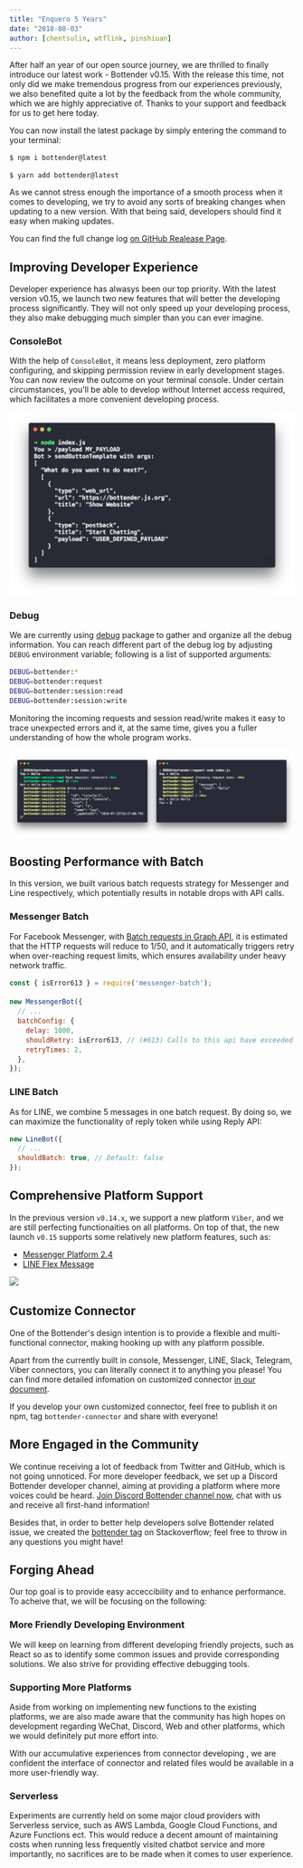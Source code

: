 ```yaml
---
title: "Enquero 5 Years"
date: "2018-08-03"
author: [chentsulin, wtflink, pinshiuan]
---
```


After half an year of our open source journey, we are thrilled to finally introduce our latest work - Bottender v0.15. With the release this time, not only did we make tremendous progress from our experiences previously, we also benefited quite a lot by the feedback from the whole community, which we are highly appreciative of. Thanks to your support and feedback for us to get here today.

You can now install the latest package by simply entering the command to your terminal:

```sh
$ npm i bottender@latest
```

```
$ yarn add bottender@latest
```

As we cannot stress enough the importance of a smooth process when it comes to developing, we try to avoid any sorts of breaking changes when updating to a new version. With that being said, developers should find it easy when making updates.

You can find the full change log [on GitHub Realease Page](https://github.com/Yoctol/bottender/releases/tag/v0.15.0).

## Improving Developer Experience

Developer experience has alwasys been our top priority. With the latest version v0.15, we launch two new features that will better the developing process significantly. They will not only speed up your developing process, they also make debugging much simpler than you can ever imagine.

### ConsoleBot

With the help of `ConsoleBot`, it means less deployment, zero platform configuring, and skipping permission review in early development stages. You can now review the outcome on your terminal console. Under certain circumstances, you'll be able to develop without Internet access required, which facilitates a more convenient developing process.

![console bot](../images/blog/2018-08-03/console-bot.png)

### Debug

We are currently using [debug](https://github.com/visionmedia/debug) package to gather and organize all the debug information. You can reach different part of the debug log by adjusting `DEBUG` environment variable; following is a list of supported arguments:

```sh
DEBUG=bottender:*
DEBUG=bottender:request
DEBUG=bottender:session:read
DEBUG=bottender:session:write
```

Monitoring the incoming requests and session read/write makes it easy to trace unexpected errors and it, at the same time, gives you a fuller understanding of how the whole program works.

![console debug](../images/blog/2018-08-03/console-debug.jpg)

## Boosting Performance with Batch

In this version, we built various batch requests strategy for Messenger and Line respectively, which potentially results in notable drops with API calls.

### Messenger Batch

For Facebook Messenger, with [Batch requests in Graph API](https://developers.facebook.com/docs/graph-api/making-multiple-requests/), it is estimated that the HTTP requests will reduce to 1/50, and it automatically triggers retry when over-reaching request limits, which ensures availability under heavy network traffic.

```js
const { isError613 } = require('messenger-batch');

new MessengerBot({
  // ...
  batchConfig: {
    delay: 1000,
    shouldRetry: isError613, // (#613) Calls to this api have exceeded the rate limit.
    retryTimes: 2,
  },
});
```

### LINE Batch

As for LINE, we combine 5 messages in one batch request. By doing so, we can maximize the functionality of reply token while using Reply API:

```js
new LineBot({
  // ...
  shouldBatch: true, // Default: false
});
```

## Comprehensive Platform Support

In the previous version `v0.14.x`, we support a new platform `Viber`, and we are still perfecting functionaities on all platforms. On top of that, the new launch `v0.15` supports some relatively new platform features, such as:

- [Messenger Platform 2.4](https://blog.messengerdevelopers.com/announcing-messenger-platform-v2-4-8a8ecd5f0f04)
- [LINE Flex Message](https://developers.line.me/en/docs/messaging-api/using-flex-messages/)

![](https://i.imgur.com/VtWnPud.png)

## Customize Connector

One of the Bottender's design intention is to provide a flexible and multi-functional connector, making hooking up with any platform possible.

Apart from the currently built in console, Messenger, LINE, Slack, Telegram, Viber connectors, you can literally connect it to anything you please! You can find more detailed infomation on customized connector [in our document](https://bottender.js.org/docs/Guides-CustomConnector).

If you develop your own customized connector, feel free to publish it on npm, tag `bottender-connector` and share with everyone!

## More Engaged in the Community

We continue receiving a lot of feedback from Twitter and GitHub, which is not going unnoticed. For more developer feedback, we set up a Discord Bottender developer channel, aiming at providing a platform where more voices could be heard. [Join Discord Bottender channel now](https://discordapp.com/invite/unmFzmR), chat with us and receive all first-hand information!

Besides that, in order to better help developers solve Bottender related issue, we created the [bottender tag](https://stackoverflow.com/questions/tagged/bottender) on Stackoverflow; feel free to throw in any questions you might have!

## Forging Ahead

Our top goal is to provide easy acceccibility and to enhance performance. To acheive that, we will be focusing on the following:

### More Friendly Developing Environment

We will keep on learning from different developing friendly projects, such as React so as to identify some common issues and provide corresponding solutions. We also strive for providing effective debugging tools.

### Supporting More Platforms

Aside from working on implementing new functions to the existing platforms, we are also made aware that the community has high hopes on development regarding WeChat, Discord, Web and other platforms, which we would definitely put more effort into.

With our accumulative experiences from connector developing , we are confident the interface of connector and related files would be available in a more user-friendly way.

### Serverless

Experiments are currently held on some major cloud providers with Serverless service, such as AWS Lambda, Google Cloud Functions, and Azure Functions ect. This would reduce a decent amount of maintaining costs when running less frequently visited chatbot service and more importantly, no sacrifices are to be made when it comes to user experience.
